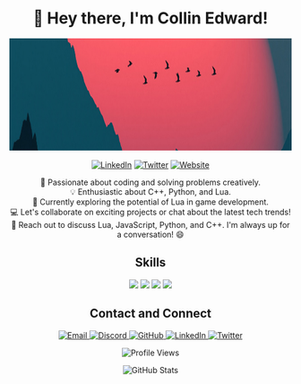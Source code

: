 <!-- Header -->
<h1 align="center">👋 Hey there, I'm Collin Edward!</h1>

<!-- Profile Image -->
<p align="center">
  <img src="1400x300.jpg" alt="Profile Image" width="1400" height="200">
</p>

<!-- Social and Website Links -->
<p align="center">
  <a href="https://www.linkedin.com/in/collinedward"><img src="https://img.shields.io/badge/-LinkedIn-0A66C2?style=for-the-badge&logo=linkedin&logoColor=white" alt="LinkedIn"></a>
  <a href="https://twitter.com/CollinEdward"><img src="https://img.shields.io/badge/-Twitter-1DA1F2?style=for-the-badge&logo=twitter&logoColor=white" alt="Twitter"></a>
  <a href="https://collinedward.dev"><img src="https://img.shields.io/badge/-Website-000000?style=for-the-badge&logo=dev.to&logoColor=white" alt="Website"></a>
</p>

<!-- Profile Summary -->
<p align="center">
  🚀 Passionate about coding and solving problems creatively. <br>
  💡 Enthusiastic about C++, Python, and Lua. <br>
  🌱 Currently exploring the potential of Lua in game development. <br>
  💻 Let's collaborate on exciting projects or chat about the latest tech trends! <br>
  💬 Reach out to discuss Lua, JavaScript, Python, and C++. I'm always up for a conversation! 😄
</p>

<!-- Skills -->
<h2 align="center">Skills</h2>
<p align="center">
  <img src="https://img.shields.io/badge/-Python-3776AB?style=for-the-badge&logo=python&logoColor=white">
  <img src="https://img.shields.io/badge/-C++-00599C?style=for-the-badge&logo=c%2B%2B&logoColor=white">
  <img src="https://img.shields.io/badge/-Lua-2C2D72?style=for-the-badge&logo=lua&logoColor=white">
  <img src="https://img.shields.io/badge/-JavaScript-F7DF1E?style=for-the-badge&logo=javascript&logoColor=white">
</p>

<!-- Contact and Connect -->
<h2 align="center">Contact and Connect</h2>
<p align="center">
  <a href="mailto:manorengaard@gmail.com">
    <img src="https://img.shields.io/badge/-Email-D14836?style=for-the-badge&logo=gmail&logoColor=white" alt="Email">
  </a>
  <a href="https://discord.gg/DeY3DsqWd8">
    <img src="https://img.shields.io/badge/-Discord-5865F2?style=for-the-badge&logo=discord&logoColor=white" alt="Discord">
  </a>
  <a href="https://www.github.com/CollinEdward">
    <img src="https://img.shields.io/badge/-GitHub-181717?style=for-the-badge&logo=github&logoColor=white" alt="GitHub">
  </a>
  <a href="https://www.linkedin.com/in/error">
    <img src="https://img.shields.io/badge/-LinkedIn-0A66C2?style=for-the-badge&logo=linkedin&logoColor=white" alt="LinkedIn">
  </a>
  <a href="https://twitter.com/stanleye">
    <img src="https://img.shields.io/badge/-Twitter-1DA1F2?style=for-the-badge&logo=twitter&logoColor=white" alt="Twitter">
  </a>
</p>

<!-- Profile Views -->
<p align="center">
  <img src="https://komarev.com/ghpvc/?username=CollinEdward&color=blueviolet&style=flat-square" alt="Profile Views">
</p>

<!-- GitHub Stats -->
<p align="center">
  <img src="https://github-readme-stats.vercel.app/api?username=CollinEdward&show_icons=true&theme=dark" alt="GitHub Stats">
</p>
